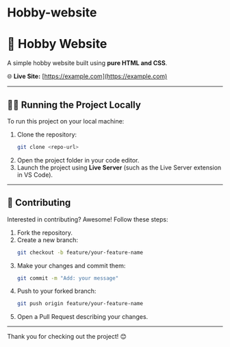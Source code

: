 # Hobby-website

# 🎯 Hobby Website

A simple hobby website built using **pure HTML and CSS**.

🌐 **Live Site:** [https://example.com](https://example.com)

---

## 🧑‍💻 Running the Project Locally

To run this project on your local machine:

1. Clone the repository:
   ```bash
   git clone <repo-url>
   ```
2. Open the project folder in your code editor.
3. Launch the project using **Live Server** (such as the Live Server extension in VS Code).

---

## 🤝 Contributing

Interested in contributing? Awesome! Follow these steps:

1. Fork the repository.
2. Create a new branch:
   ```bash
   git checkout -b feature/your-feature-name
   ```
3. Make your changes and commit them:
   ```bash
   git commit -m "Add: your message"
   ```
4. Push to your forked branch:
   ```bash
   git push origin feature/your-feature-name
   ```
5. Open a Pull Request describing your changes.

---

Thank you for checking out the project! 😊
